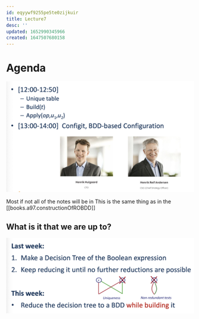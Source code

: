 ```yaml
---
id: eqyywf9255pe5te0zijkuir
title: Lecture7
desc: ''
updated: 1652990345966
created: 1647507680158
---
```

# Agenda
![](./assets/images/2022-03-17-10-02-18.png)

Most if not all of the notes will be in This is the same thing as in the [[books.a97.constructionOfROBDD]]

## What is it that we are up to?
![](./assets/images/2022-03-17-10-06-54.png)
